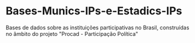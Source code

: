 # Bases-Munics-IPs-e-Estadics-IPs
Bases de dados sobre as instituições participativas no Brasil, construídas no âmbito do projeto "Procad - Participação Política"
